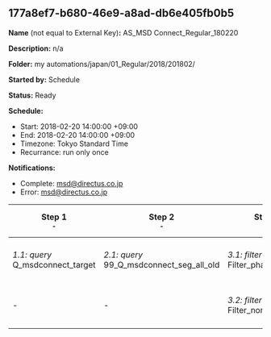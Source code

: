 ## 177a8ef7-b680-46e9-a8ad-db6e405fb0b5

**Name** (not equal to External Key)**:** AS_MSD Connect_Regular_180220

**Description:** n/a

**Folder:** my automations/japan/01_Regular/2018/201802/

**Started by:** Schedule

**Status:** Ready

**Schedule:**

* Start: 2018-02-20 14:00:00 +09:00
* End: 2018-02-20 14:00:00 +09:00
* Timezone: Tokyo Standard Time
* Recurrance: run only once

**Notifications:**

* Complete: msd@directus.co.jp
* Error: msd@directus.co.jp

| Step 1<br>_<small>-</small>_ | Step 2<br>_<small>-</small>_ | Step 3<br>_<small>-</small>_ | Step 4<br>_<small>-</small>_ | Step 5<br>_<small>-</small>_ |
| --- | --- | --- | --- | --- |
| _1.1: query_<br>Q_msdconnect_target | _2.1: query_<br>99_Q_msdconnect_seg_all_old | _3.1: filter_<br>Filter_pharma | _4.1: wait_<br>04:00 午後 | _5.1: emailSend_<br>MA_MSD Connect_Regular_医師用_180220 |
| - | - | _3.2: filter_<br>Filter_non_target_DR | - | _5.2: emailSend_<br>MA_MSD Connect_Regular_薬剤師用_180220 |
